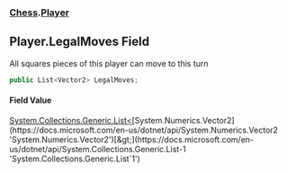### [Chess](Chess.md 'Chess').[Player](Chess.Player.md 'Chess.Player')

## Player.LegalMoves Field

All squares pieces of this player can move to this turn

```csharp
public List<Vector2> LegalMoves;
```

#### Field Value
[System.Collections.Generic.List&lt;](https://docs.microsoft.com/en-us/dotnet/api/System.Collections.Generic.List-1 'System.Collections.Generic.List`1')[System.Numerics.Vector2](https://docs.microsoft.com/en-us/dotnet/api/System.Numerics.Vector2 'System.Numerics.Vector2')[&gt;](https://docs.microsoft.com/en-us/dotnet/api/System.Collections.Generic.List-1 'System.Collections.Generic.List`1')